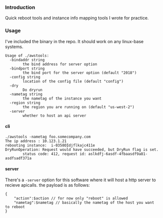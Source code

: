 ### Introduction ###
Quick reboot tools and instance info mapping tools I wrote for practice. 


### Usage ###
I've included the binary in the repo. It should work on any linux-base systems.

```
Usage of ./awstools:
  -bindaddr string
        the bind address for server option
  -bindport string
        the bind port for the server option (default "2018")
  -config string
        location of the config file (default "config")
  -dry
        Do dryrun
  -nametag string
        the nametag of the instance you want
  -region string
        the region you are running on (default "us-west-2")
  -server
        whether to host an api server
```

#### cli ####
```
./awstools -nametag foo.somecompany.com
The ip address : 10.123.1.21
rebooting instance:  i-0358OIdjflkajc411e
DryRunOperation: Request would have succeeded, but DryRun flag is set.
        status code: 412, request id: aslkdfj-6asdf-4fbaasdf9a81-asdfsadf371a
```

#### server ####
There's a `-server` option for this software where it will host a http server to recieve apicalls. the payload is as follows:
```
{
    "action":$action // for now only "reboot" is allowed
    "nametag":$nametag // basically the nametag of the host you want to reboot
}
```
